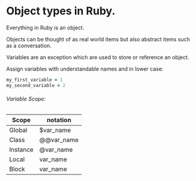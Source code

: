 # Object types in Ruby.

Everything in Ruby is an object.

Objects can be thought of as real world items but also abstract items such as a conversation.

Variables are an exception which are used to store or reference an object.

Assign variables with understandable names and in lower case:

```ruby
my_first_variable = 1
my_second_variable = 2
```

###### Variable Scope:

Scope    | notation
---------|-----------
Global   | $var_name
Class    | @@var_name
Instance | @var_name
Local    | var_name
Block    | var_name
